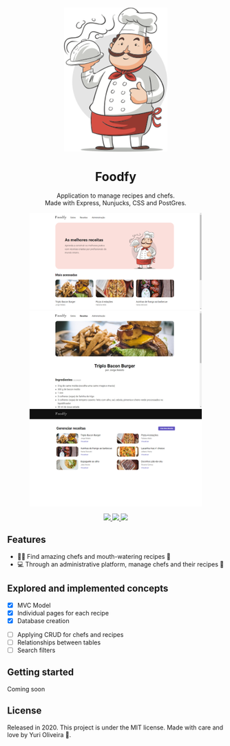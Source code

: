 <h1 align="center">
    <br>
        <img src="public/assets/chef.png" alt="Index Instructors" width="240">
    <br><br>
        Foodfy 
</h1>

<div>
    <p align="center">
        Application to manage recipes and chefs.<br>Made with Express, Nunjucks, CSS and PostGres.
    </p>
</div>
<p align="center">
    <img src="public/assets/index.png" alt="Index" width="400">
    <img src="public/assets/recipes.png" alt="Recipe Page" width="400" >
    <br>
    <img src="public/assets/admin.png" alt="Admin Page" width="400">
</p>

<div>

  <p align="center">
    <a href="https://www.linkedin.com/in/yuri-silva99/" target="_blank">
        <img src="https://img.shields.io/badge/Author-Yuri%20Silva-red">
    </a>
    <a href="#">
        <img src="https://img.shields.io/badge/Framework-Express-red">
    </a>
    <a href="#">
        <img src="https://img.shields.io/badge/Language-Javascript-red">
    </a>
  </p>

</div>

## Features

- 👩‍🍳 Find amazing chefs and mouth-watering recipes 🍤
- 💻 Through an administrative platform, manage chefs and their recipes 🍴 

## Explored and implemented concepts

- [X] MVC Model
- [X] Individual pages for each recipe
- [X] Database creation
<!-- - [ ] Creation and connection to the database -->
- [ ] Applying CRUD for chefs and recipes
- [ ] Relationships between tables
- [ ] Search filters

## Getting started

Coming soon

<!-- As this is an introductory project, there is no installation tutorial. Just open and enjoy. -->

## License

Released in 2020. This project is under the MIT license.
Made with care and love by Yuri Oliveira 🚀.
